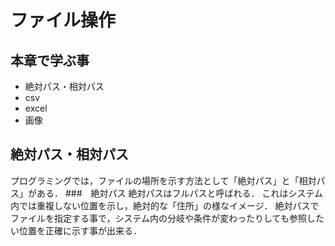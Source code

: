 # ファイル操作
## 本章で学ぶ事
- 絶対パス・相対パス
- csv
- excel
- 画像

## 絶対パス・相対パス
プログラミングでは，ファイルの場所を示す方法として「絶対パス」と「相対パス」がある．
###　絶対パス
絶対パスはフルパスと呼ばれる．
これはシステム内では重複しない位置を示し，絶対的な「住所」の様なイメージ．
絶対パスでファイルを指定する事で，システム内の分岐や条件が変わったりしても参照したい位置を正確に示す事が出来る．
